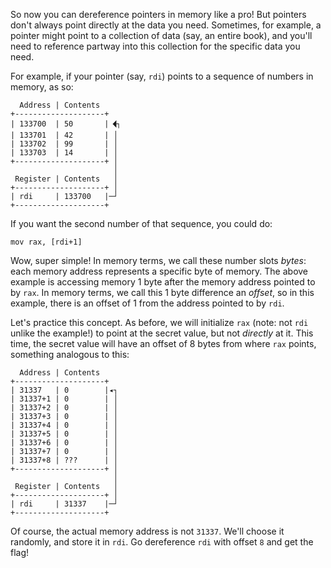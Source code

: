 So now you can dereference pointers in memory like a pro!
But pointers don't always point directly at the data you need.
Sometimes, for example, a pointer might point to a collection of data (say, an entire book), and you'll need to reference partway into this collection for the specific data you need.

For example, if your pointer (say, `rdi`) points to a sequence of numbers in memory, as so:

```none
  Address | Contents
+--------------------+
| 133700  | 50       |🭮┐
| 133701  | 42       | │
| 133702  | 99       | │
| 133703  | 14       | │
+--------------------+ │
                       │
 Register | Contents   │
+--------------------+ │
| rdi     | 133700   |─┘
+--------------------+
```


If you want the second number of that sequence, you could do:

```assembly
mov rax, [rdi+1]
```

Wow, super simple!
In memory terms, we call these number slots _bytes_: each memory address represents a specific byte of memory.
The above example is accessing memory 1 byte after the memory address pointed to by `rax`.
In memory terms, we call this 1 byte difference an _offset_, so in this example, there is an offset of 1 from the address pointed to by `rdi`.

Let's practice this concept.
As before, we will initialize `rax` (note: not `rdi` unlike the example!) to point at the secret value, but not _directly_ at it.
This time, the secret value will have an offset of 8 bytes from where `rax` points, something analogous to this:

```none
  Address | Contents
+--------------------+
| 31337   | 0        |◂┐
| 31337+1 | 0        | │
| 31337+2 | 0        | │
| 31337+3 | 0        | │
| 31337+4 | 0        | │
| 31337+5 | 0        | │
| 31337+6 | 0        | │
| 31337+7 | 0        | │
| 31337+8 | ???      | │
+--------------------+ │
                       │
 Register | Contents   │
+--------------------+ │
| rdi     | 31337    |─┘
+--------------------+
```

Of course, the actual memory address is not `31337`.
We'll choose it randomly, and store it in `rdi`.
Go dereference `rdi` with offset `8` and get the flag!
